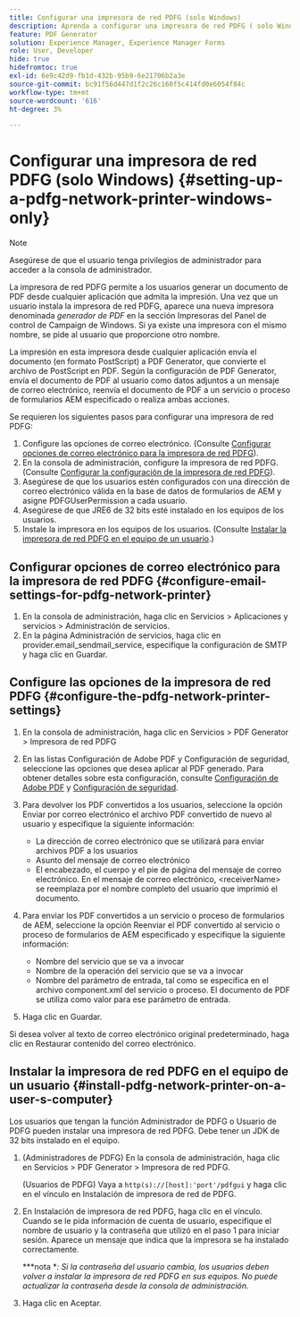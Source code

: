 ```yaml
---
title: Configurar una impresora de red PDFG (solo Windows)
description: Aprenda a configurar una impresora de red PDFG ( solo Windows )
feature: PDF Generator
solution: Experience Manager, Experience Manager Forms
role: User, Developer
hide: true
hidefromtoc: true
exl-id: 6e9c42d9-fb1d-432b-95b9-6e21706b2a3e
source-git-commit: bc91f56d447d1f2c26c160f5c414fd0e6054f84c
workflow-type: tm+mt
source-wordcount: '616'
ht-degree: 3%

---
```


# Configurar una impresora de red PDFG (solo Windows) {#setting-up-a-pdfg-network-printer-windows-only}

>[!NOTE]
> 
> Asegúrese de que el usuario tenga privilegios de administrador para acceder a la consola de administrador.

La impresora de red PDFG permite a los usuarios generar un documento de PDF desde cualquier aplicación que admita la impresión. Una vez que un usuario instala la impresora de red PDFG, aparece una nueva impresora denominada *generador de PDF* en la sección Impresoras del Panel de control de Campaign de Windows. Si ya existe una impresora con el mismo nombre, se pide al usuario que proporcione otro nombre.

La impresión en esta impresora desde cualquier aplicación envía el documento (en formato PostScript) a PDF Generator, que convierte el archivo de PostScript en PDF. Según la configuración de PDF Generator, envía el documento de PDF al usuario como datos adjuntos a un mensaje de correo electrónico, reenvía el documento de PDF a un servicio o proceso de formularios AEM especificado o realiza ambas acciones.

Se requieren los siguientes pasos para configurar una impresora de red PDFG:

1. Configure las opciones de correo electrónico. (Consulte [Configurar opciones de correo electrónico para la impresora de red PDFG](setting-pdfg-network-printer-windows.md#configure-email-settings-for-pdfg-network-printer)).
1. En la consola de administración, configure la impresora de red PDFG. (Consulte [Configurar la configuración de la impresora de red PDFG](setting-pdfg-network-printer-windows.md#configure-the-pdfg-network-printer-settings)).
1. Asegúrese de que los usuarios estén configurados con una dirección de correo electrónico válida en la base de datos de formularios de AEM y asigne PDFGUserPermission a cada usuario. <!-- Fix broken link See Setting up and organizing users -->
1. Asegúrese de que JRE6 de 32 bits esté instalado en los equipos de los usuarios.
1. Instale la impresora en los equipos de los usuarios. (Consulte [Instalar la impresora de red PDFG en el equipo de un usuario](setting-pdfg-network-printer-windows.md#install-pdfg-network-printer-on-a-user-s-computer).)

## Configurar opciones de correo electrónico para la impresora de red PDFG {#configure-email-settings-for-pdfg-network-printer}

1. En la consola de administración, haga clic en Servicios > Aplicaciones y servicios > Administración de servicios.
1. En la página Administración de servicios, haga clic en provider.email_sendmail_service, especifique la configuración de SMTP y haga clic en Guardar.

## Configure las opciones de la impresora de red PDFG {#configure-the-pdfg-network-printer-settings}

1. En la consola de administración, haga clic en Servicios > PDF Generator > Impresora de red PDFG
1. En las listas Configuración de Adobe PDF y Configuración de seguridad, seleccione las opciones que desea aplicar al PDF generado. Para obtener detalles sobre esta configuración, consulte [Configuración de Adobe PDF](/help/forms/using/admin-help/configuring-pdf-settings.md#configuring-adobe-pdf-settings) y [Configuración de seguridad](/help/forms/using/admin-help/configuring-security-settings.md#configuring-security-settings).
1. Para devolver los PDF convertidos a los usuarios, seleccione la opción Enviar por correo electrónico el archivo PDF convertido de nuevo al usuario y especifique la siguiente información:

   * La dirección de correo electrónico que se utilizará para enviar archivos PDF a los usuarios
   * Asunto del mensaje de correo electrónico
   * El encabezado, el cuerpo y el pie de página del mensaje de correo electrónico. En el mensaje de correo electrónico, &lt;receiverName> se reemplaza por el nombre completo del usuario que imprimió el documento.

1. Para enviar los PDF convertidos a un servicio o proceso de formularios de AEM, seleccione la opción Reenviar el PDF convertido al servicio o proceso de formularios de AEM especificado y especifique la siguiente información:

   * Nombre del servicio que se va a invocar
   * Nombre de la operación del servicio que se va a invocar
   * Nombre del parámetro de entrada, tal como se especifica en el archivo component.xml del servicio o proceso. El documento de PDF se utiliza como valor para ese parámetro de entrada.

1. Haga clic en Guardar.

Si desea volver al texto de correo electrónico original predeterminado, haga clic en Restaurar contenido del correo electrónico.

## Instalar la impresora de red PDFG en el equipo de un usuario {#install-pdfg-network-printer-on-a-user-s-computer}

Los usuarios que tengan la función Administrador de PDFG o Usuario de PDFG pueden instalar una impresora de red PDFG. Debe tener un JDK de 32 bits instalado en el equipo.

1. (Administradores de PDFG) En la consola de administración, haga clic en Servicios > PDF Generator > Impresora de red PDFG.

   (Usuarios de PDFG) Vaya a `http(s)://[host]:'port'/pdfgui` y haga clic en el vínculo en Instalación de impresora de red de PDFG.

1. En Instalación de impresora de red PDFG, haga clic en el vínculo. Cuando se le pida información de cuenta de usuario, especifique el nombre de usuario y la contraseña que utilizó en el paso 1 para iniciar sesión. Aparece un mensaje que indica que la impresora se ha instalado correctamente.

   ***nota **: Si la contraseña del usuario cambia, los usuarios deben volver a instalar la impresora de red PDFG en sus equipos. No puede actualizar la contraseña desde la consola de administración.*

1. Haga clic en Aceptar.
